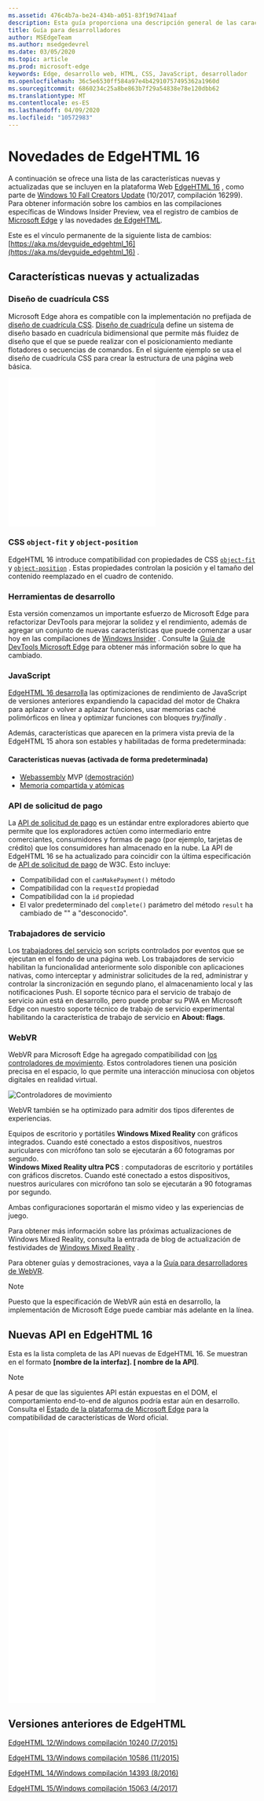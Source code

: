 ```yaml
---
ms.assetid: 476c4b7a-be24-434b-a051-83f19d741aaf
description: Esta guía proporciona una descripción general de las características y los estándares del desarrollador que se incluyen en Microsoft Edge.
title: Guía para desarrolladores
author: MSEdgeTeam
ms.author: msedgedevrel
ms.date: 03/05/2020
ms.topic: article
ms.prod: microsoft-edge
keywords: Edge, desarrollo web, HTML, CSS, JavaScript, desarrollador
ms.openlocfilehash: 36c5e6530ff584a97e4b42910757495362a1960d
ms.sourcegitcommit: 6860234c25a8be863b7f29a54838e78e120dbb62
ms.translationtype: MT
ms.contentlocale: es-ES
ms.lasthandoff: 04/09/2020
ms.locfileid: "10572983"
---
```

# Novedades de EdgeHTML 16

A continuación se ofrece una lista de las características nuevas y actualizadas que se incluyen en la plataforma Web [EdgeHTML 16](https://blogs.windows.com/msedgedev/2017/10/17/edgehtml-16-fall-creators-update/) , como parte de [Windows 10 Fall Creators Update](https://blogs.windows.com/windowsexperience/2017/10/17/whats-new-windows-10-fall-creators-update/) (10/2017, compilación 16299). Para obtener información sobre los cambios en las compilaciones específicas de Windows Insider Preview, vea el registro de cambios de [Microsoft Edge](https://developer.microsoft.com/microsoft-edge/platform/changelog/) y las novedades [de EdgeHTML](../whats-new.md).

Este es el vínculo permanente de la siguiente lista de cambios: [https://aka.ms/devguide_edgehtml_16](https://aka.ms/devguide_edgehtml_16) .

## Características nuevas y actualizadas

### Diseño de cuadrícula CSS

Microsoft Edge ahora es compatible con la implementación no prefijada de [diseño de cuadrícula CSS](https://www.w3.org/TR/css-grid-1/). [Diseño de cuadrícula](https://developer.mozilla.org/docs/Web/CSS/CSS_Grid_Layout) define un sistema de diseño basado en cuadrícula bidimensional que permite más fluidez de diseño que el que se puede realizar con el posicionamiento mediante flotadores o secuencias de comandos. En el siguiente ejemplo se usa el diseño de cuadrícula CSS para crear la estructura de una página web básica.


<iframe height='303' scrolling='no' title='Diseño de cuadrícula CSS' src='//codepen.io/MSEdgeDev/embed/mMQqZX/?height=303&theme-id=23761&default-tab=css,result&embed-version=2' frameborder='no' allowtransparency='true' allowfullscreen='true'>Consulta el <a href='https://codepen.io/MSEdgeDev/pen/mMQqZX/'> diseño de cuadrícula CSS de lápiz </a> por MSEdgeDev ( <a href='https://codepen.io/MSEdgeDev'> @MSEdgeDev </a> ) en <a href='https://codepen.io'> CodePen </a> .
</iframe>


### CSS `object-fit` y `object-position`

EdgeHTML 16 introduce compatibilidad con propiedades de CSS [`object-fit`](https://developer.mozilla.org/docs/Web/CSS/object-fit) y [`object-position`](https://developer.mozilla.org/docs/Web/CSS/object-position) .  Estas propiedades controlan la posición y el tamaño del contenido reemplazado en el cuadro de contenido.  

### Herramientas de desarrollo

Esta versión comenzamos un importante esfuerzo de Microsoft Edge para refactorizar DevTools para mejorar la solidez y el rendimiento, además de agregar un conjunto de nuevas características que puede comenzar a usar hoy en las compilaciones de [Windows Insider](https://insider.windows.com/) .  Consulte la [Guía de DevTools Microsoft Edge](../../devtools-guide/whats-new.md) para obtener más información sobre lo que ha cambiado.

### JavaScript

[EdgeHTML 16 desarrolla](https://blogs.windows.com/msedgedev/2017/10/31/optimizations-webassembly-sharedarraybuffer-atomics-edgehtml-16/#FodxEPHxR4WkbtyA.97) las optimizaciones de rendimiento de JavaScript de versiones anteriores expandiendo la capacidad del motor de Chakra para aplazar o volver a aplazar funciones, usar memorias caché polimórficos en línea y optimizar funciones con bloques *try/finally* .

Además, características que aparecen en la primera vista previa de la EdgeHTML 15 ahora son estables y habilitadas de forma predeterminada:

#### Características nuevas (activada de forma predeterminada)

* [Webassembly](https://developer.microsoft.com/microsoft-edge/platform/status/webassemblymvp/?q=WebAssembly) MVP ([demostración](https://webassembly.org/demo/))
* [Memoria compartida y atómicas](https://developer.microsoft.com/microsoft-edge/platform/status/sharedmemoryandatomics/?q=Atomics)

### API de solicitud de pago

La [API de solicitud de pago](../windows-integration/payment-request-api.md) es un estándar entre exploradores abierto que permite que los exploradores actúen como intermediario entre comerciantes, consumidores y formas de pago (por ejemplo, tarjetas de crédito) que los consumidores han almacenado en la nube.  La API de EdgeHTML 16 se ha actualizado para coincidir con la última especificación de [API de solicitud de pago](https://w3c.github.io/payment-request/) de W3C. Esto incluye:
* Compatibilidad con el `canMakePayment()` método
* Compatibilidad con la `requestId` propiedad
* Compatibilidad con la `id` propiedad
* El valor predeterminado del `complete()` parámetro del método `result` ha cambiado de "" a "desconocido".

### Trabajadores de servicio

Los [trabajadores del servicio](https://www.w3.org/TR/service-workers-1/) son scripts controlados por eventos que se ejecutan en el fondo de una página web. Los trabajadores de servicio habilitan la funcionalidad anteriormente solo disponible con aplicaciones nativas, como interceptar y administrar solicitudes de la red, administrar y controlar la sincronización en segundo plano, el almacenamiento local y las notificaciones Push. El soporte técnico para el servicio de trabajo de servicio aún está en desarrollo, pero puede probar su PWA en Microsoft Edge con nuestro soporte técnico de trabajo de servicio experimental habilitando la característica de trabajo de servicio en **About: flags**.

### WebVR
WebVR para Microsoft Edge ha agregado compatibilidad con [los controladores de movimiento](https://developer.microsoft.com/windows/mixed-reality/motion_controllers). Estos controladores tienen una posición precisa en el espacio, lo que permite una interacción minuciosa con objetos digitales en realidad virtual.

![Controladores de movimiento](../media/MotionControllers.jpg)

WebVR también se ha optimizado para admitir dos tipos diferentes de experiencias.

Equipos de escritorio y portátiles **Windows Mixed Reality** con gráficos integrados.  Cuando esté conectado a estos dispositivos, nuestros auriculares con micrófono tan solo se ejecutarán a 60 fotogramas por segundo.  
**Windows Mixed Reality ultra PCS** : computadoras de escritorio y portátiles con gráficos discretos. Cuando esté conectado a estos dispositivos, nuestros auriculares con micrófono tan solo se ejecutarán a 90 fotogramas por segundo.   

Ambas configuraciones soportarán el mismo video y las experiencias de juego. 

Para obtener más información sobre las próximas actualizaciones de Windows Mixed Reality, consulta la entrada de blog de actualización de festividades de [Windows Mixed Reality](https://blogs.windows.com/windowsexperience/2017/08/28/windows-mixed-reality-holiday-update/) . 

Para obtener guías y demostraciones, vaya a la [Guía para desarrolladores de WebVR](https://docs.microsoft.com/microsoft-edge/webvr/).

 > [!NOTE] 
 > Puesto que la especificación de WebVR aún está en desarrollo, la implementación de Microsoft Edge puede cambiar más adelante en la línea.

## Nuevas API en EdgeHTML 16

Esta es la lista completa de las API nuevas de EdgeHTML 16. Se muestran en el formato **[nombre de la interfaz]. [ nombre de la API]**.

> [!NOTE] 
> A pesar de que las siguientes API están expuestas en el DOM, el comportamiento end-to-end de algunos podría estar aún en desarrollo. Consulta el [Estado de la plataforma de Microsoft Edge](https://developer.microsoft.com/microsoft-edge/platform/status/) para la compatibilidad de características de Word oficial.

<iframe height='559' scrolling='no' title='Nuevas API en EdgeHTML 16' src='//codepen.io/MSEdgeDev/embed/jLGZZY/?height=559&theme-id=23761&default-tab=result&embed-version=2' frameborder='no' allowtransparency='true' allowfullscreen='true'>Consulta las <a href='https://codepen.io/MSEdgeDev/pen/jLGZZY/'> nuevas API de Pen en EdgeHTML 16 de </a> MSEdgeDev ( <a href='https://codepen.io/MSEdgeDev'> @MSEdgeDev </a> ) en <a href='https://codepen.io'> CodePen </a> .</iframe></p>

<h2 id="previous-edgehtml-releases">Versiones anteriores de EdgeHTML</h2>
<p><a href="https://aka.ms/devguide_edgehtml_12" data-raw-source="[EdgeHTML 12 / Windows build 10240 (7/2015)](https://aka.ms/devguide_edgehtml_12)">EdgeHTML 12/Windows compilación 10240 (7/2015)</a>

[EdgeHTML 13/Windows compilación 10586 (11/2015)](https://aka.ms/devguide_edgehtml_13)

[EdgeHTML 14/Windows compilación 14393 (8/2016)](https://aka.ms/devguide_edgehtml_14)

[EdgeHTML 15/Windows compilación 15063 (4/2017)](https://aka.ms/devguide_edgehtml_15)
